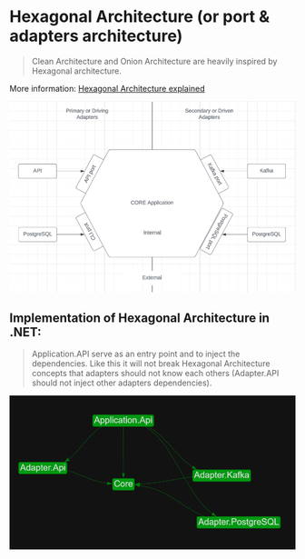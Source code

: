 # Hexagonal Architecture (or port & adapters architecture)

> Clean Architecture and Onion Architecture are heavily inspired by Hexagonal architecture.

More information: [Hexagonal Architecture explained](https://www.youtube.com/watch?v=5ioLmkgJ_28&list=PL18L3lKMddFq-3f7DcSrqa_pTKfoh-D5h)

![Hexagonal Architecture Diagram](./Hexagonal_architecture_diagram.png)

## Implementation of Hexagonal Architecture in .NET:

> Application.API serve as an entry point and to inject the dependencies. Like this it will not break Hexagonal Architecture concepts that adapters should not know each others (Adapter.API should not inject other adapters dependencies).

![Hexagonal Architecture Template Dependencies Diagram](./Hexagonal_architecture_template_dependencies_diagram.png)
